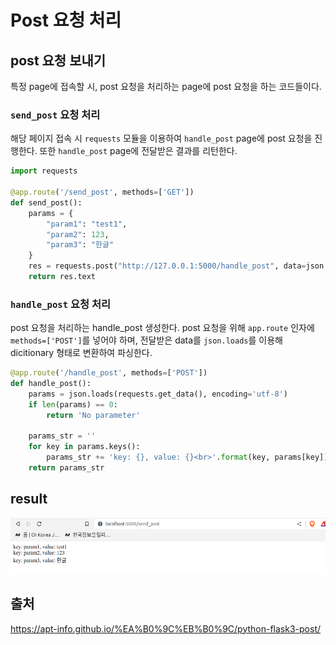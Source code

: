 # Post 요청 처리

## post 요청 보내기

특정 page에 접속할 시, post 요청을 처리하는 page에 post 요청을 하는 코드들이다. 

### `send_post` 요청 처리

해당 페이지 접속 시 `requests` 모듈을 이용하여 `handle_post` page에 post 요청을 진행한다. 또한 `handle_post` page에 전달받은 결과를 리턴한다.

```py
import requests

@app.route('/send_post', methods=['GET'])
def send_post():
    params = {
        "param1": "test1",
        "param2": 123,
        "param3": "한글"
    }
    res = requests.post("http://127.0.0.1:5000/handle_post", data=json.dumps(params))
    return res.text
```

### `handle_post` 요청 처리

post 요청을 처리하는 handle_post 생성한다. post 요청을 위해 `app.route` 인자에 `methods=['POST']`를 넣어야 하며, 전달받은 data를 `json.loads`를 이용해 dicitionary 형태로 변환하여 파싱한다.

```py
@app.route('/handle_post', methods=['POST'])
def handle_post():
    params = json.loads(requests.get_data(), encoding='utf-8')
    if len(params) == 0:
        return 'No parameter'
    
    params_str = ''
    for key in params.keys():
        params_str += 'key: {}, value: {}<br>'.format(key, params[key])
    return params_str
```

## result

![result](../pictures/post.png)

## 출처

https://apt-info.github.io/%EA%B0%9C%EB%B0%9C/python-flask3-post/